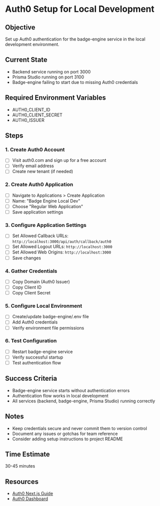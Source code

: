 # Auth0 Setup for Local Development

## Objective
Set up Auth0 authentication for the badge-engine service in the local development environment.

## Current State
- Backend service running on port 3000
- Prisma Studio running on port 3100
- Badge-engine failing to start due to missing Auth0 credentials

## Required Environment Variables
- AUTH0_CLIENT_ID
- AUTH0_CLIENT_SECRET
- AUTH0_ISSUER

## Steps

### 1. Create Auth0 Account
- [ ] Visit auth0.com and sign up for a free account
- [ ] Verify email address
- [ ] Create new tenant (if needed)

### 2. Create Auth0 Application
- [ ] Navigate to Applications > Create Application
- [ ] Name: "Badge Engine Local Dev"
- [ ] Choose "Regular Web Application"
- [ ] Save application settings

### 3. Configure Application Settings
- [ ] Set Allowed Callback URLs: `http://localhost:3000/api/auth/callback/auth0`
- [ ] Set Allowed Logout URLs: `http://localhost:3000`
- [ ] Set Allowed Web Origins: `http://localhost:3000`
- [ ] Save changes

### 4. Gather Credentials
- [ ] Copy Domain (Auth0 Issuer)
- [ ] Copy Client ID
- [ ] Copy Client Secret

### 5. Configure Local Environment
- [ ] Create/update badge-engine/.env file
- [ ] Add Auth0 credentials
- [ ] Verify environment file permissions

### 6. Test Configuration
- [ ] Restart badge-engine service
- [ ] Verify successful startup
- [ ] Test authentication flow

## Success Criteria
- Badge-engine service starts without authentication errors
- Authentication flow works in local development
- All services (backend, badge-engine, Prisma Studio) running correctly

## Notes
- Keep credentials secure and never commit them to version control
- Document any issues or gotchas for team reference
- Consider adding setup instructions to project README

## Time Estimate
30-45 minutes

## Resources
- [Auth0 Next.js Guide](https://auth0.com/docs/quickstart/webapp/nextjs)
- [Auth0 Dashboard](https://manage.auth0.com/) 